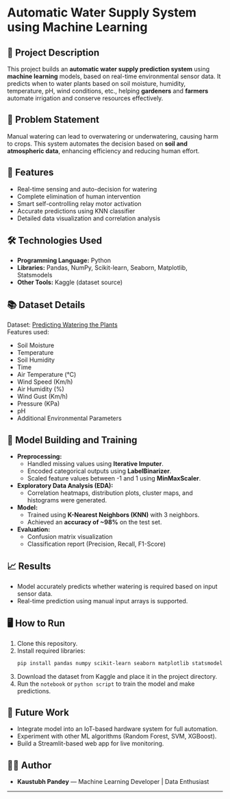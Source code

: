 # Automatic Water Supply System using Machine Learning

## 🌱 Project Description

This project builds an **automatic water supply prediction system** using **machine learning** models, based on real-time environmental sensor data. It predicts when to water plants based on soil moisture, humidity, temperature, pH, wind conditions, etc., helping **gardeners** and **farmers** automate irrigation and conserve resources effectively.

## 🚀 Problem Statement

Manual watering can lead to overwatering or underwatering, causing harm to crops. This system automates the decision based on **soil and atmospheric data**, enhancing efficiency and reducing human effort.

## 🔧 Features

- Real-time sensing and auto-decision for watering
- Complete elimination of human intervention
- Smart self-controlling relay motor activation
- Accurate predictions using KNN classifier
- Detailed data visualization and correlation analysis

## 🛠️ Technologies Used

- **Programming Language:** Python  
- **Libraries:** Pandas, NumPy, Scikit-learn, Seaborn, Matplotlib, Statsmodels  
- **Other Tools:** Kaggle (dataset source)

## 📚 Dataset Details

Dataset: [Predicting Watering the Plants](https://www.kaggle.com/datasets/nelakurthisudheer/dataset-for-predicting-watering-the-plants)  
Features used:
- Soil Moisture
- Temperature
- Soil Humidity
- Time
- Air Temperature (°C)
- Wind Speed (Km/h)
- Air Humidity (%)
- Wind Gust (Km/h)
- Pressure (KPa)
- pH
- Additional Environmental Parameters

## 🧠 Model Building and Training

- **Preprocessing:**  
  - Handled missing values using **Iterative Imputer**.
  - Encoded categorical outputs using **LabelBinarizer**.
  - Scaled feature values between -1 and 1 using **MinMaxScaler**.
- **Exploratory Data Analysis (EDA):**  
  - Correlation heatmaps, distribution plots, cluster maps, and histograms were generated.
- **Model:**  
  - Trained using **K-Nearest Neighbors (KNN)** with 3 neighbors.
  - Achieved an **accuracy of ~98%** on the test set.
- **Evaluation:**  
  - Confusion matrix visualization
  - Classification report (Precision, Recall, F1-Score)

## 📈 Results

- Model accurately predicts whether watering is required based on input sensor data.
- Real-time prediction using manual input arrays is supported.

## 🖥️ How to Run

1. Clone this repository.
2. Install required libraries:
    ```bash
    pip install pandas numpy scikit-learn seaborn matplotlib statsmodels
    ```
3. Download the dataset from Kaggle and place it in the project directory.
4. Run the `notebook` or `python script` to train the model and make predictions.

## 🔮 Future Work

- Integrate model into an IoT-based hardware system for full automation.
- Experiment with other ML algorithms (Random Forest, SVM, XGBoost).
- Build a Streamlit-based web app for live monitoring.

## 👨‍💻 Author

- **Kaustubh Pandey** — Machine Learning Developer | Data Enthusiast

---
